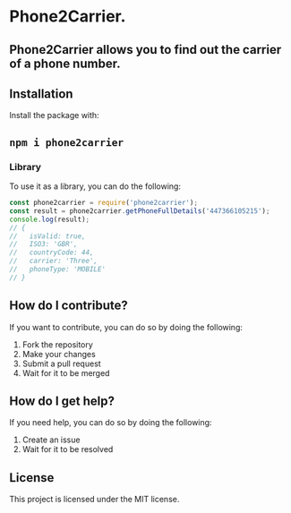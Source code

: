 Phone2Carrier.
================
Phone2Carrier allows you to find out the carrier of a phone number.
------------

Installation
------------
Install the package with:

```npm i phone2carrier```
----------------
### Library
To use it as a library, you can do the following:
```javascript
const phone2carrier = require('phone2carrier');
const result = phone2carrier.getPhoneFullDetails('447366105215');
console.log(result);
// {
//   isValid: true,
//   ISO3: 'GBR',
//   countryCode: 44,
//   carrier: 'Three',
//   phoneType: 'MOBILE'
// }
```


How do I contribute?
--------------------
If you want to contribute, you can do so by doing the following:
1. Fork the repository
2. Make your changes
3. Submit a pull request
4. Wait for it to be merged

How do I get help?
------------------
If you need help, you can do so by doing the following:
1. Create an issue
2. Wait for it to be resolved

License
-------
This project is licensed under the MIT license.



